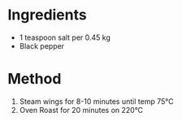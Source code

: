 # Ingredients

- 1 teaspoon salt per 0.45 kg
- Black pepper

# Method

1. Steam wings for 8-10 minutes until temp 75°C
2. Oven Roast for 20 minutes on 220°C